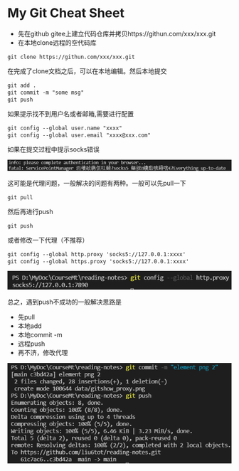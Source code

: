 # My Git Cheat Sheet
* 先在github gitee上建立代码仓库并拷贝https://githun.com/xxx/xxx.git
* 在本地clone远程的空代码库
```
git clone https://githun.com/xxx/xxx.git
```

在完成了clone文档之后，可以在本地编辑。然后本地提交

```
git add .
git commit -m "some msg"
git push
```

如果提示找不到用户名或者邮箱,需要进行配置

```
git config --global user.name "xxxx"
git config --global user.email "xxxx@xxx.com"
```

如果在提交过程中提示socks错误

![Alt text](./data/giterr_socks5.png?raw=true "sockserr")

这可能是代理问题，一般解决的问题有两种。一般可以先pull一下

```
git pull
```

然后再进行push

```
git push
```

或者修改一下代理（不推荐）

```
git config --global http.proxy 'socks5://127.0.0.1:xxxx'
git config --global https.proxy 'socks5://127.0.0.1:xxxx'
```

![Alt text](./data/gitshow_proxy.png?raw=true "proxy_status")

总之，遇到push不成功的一般解决思路是
* 先pull
* 本地add
* 本地commit -m
* 远程push
* 再不济，修改代理

![Alt text](./data/gitshow_push_success.png?raw=true "proxy_status")
